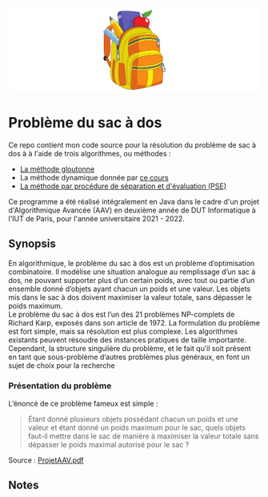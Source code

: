 ![sac-a-dos](./docs/logo.svg)

# Problème du sac à dos

Ce repo contient mon code source pour la résolution du problème de sac à dos à à l'aide 
de trois algorithmes, ou méthodes :

* [La méthode gloutonne](https://fr.wikipedia.org/wiki/Algorithme_glouton)
* La méthode dynamique donnée par [ce cours](http://user.oc-static.com/pdf/95368-introduction-a-la-programmation-dynamique.pdf)
* [La méthode par procédure de séparation et d'évaluation (PSE)](https://fr.wikipedia.org/wiki/S%C3%A9paration_et_%C3%A9valuation)

Ce programme a été réalisé intégralement en Java dans le cadre d'un projet d'Algorithmique 
Avancée (AAV) en deuxième année de DUT Informatique à l'IUT de Paris, pour l'année 
universitaire 2021 - 2022.

## Synopsis

En algorithmique, le problème du sac à dos est un problème d’optimisation combinatoire. Il modélise une
situation analogue au remplissage d’un sac à dos, ne pouvant supporter plus d’un certain poids, avec tout ou
partie d’un ensemble donné d’objets ayant chacun un poids et une valeur. Les objets mis dans le sac à dos
doivent maximiser la valeur totale, sans dépasser le poids maximum.  
Le problème du sac à dos est l’un des 21 problèmes NP-complets de Richard Karp, exposés dans son article
de 1972. La formulation du problème est fort simple, mais sa résolution est plus complexe. Les algorithmes
existants peuvent résoudre des instances pratiques de taille importante. Cependant, la structure singulière du
problème, et le fait qu’il soit présent en tant que sous-problème d’autres problèmes plus généraux, en font un
sujet de choix pour la recherche

### Présentation du problème

L’énoncé de ce problème fameux est simple :
> Étant donné plusieurs objets possédant chacun un poids et une valeur et étant donné un poids
maximum pour le sac, quels objets faut-il mettre dans le sac de manière à maximiser la valeur totale
sans dépasser le poids maximal autorisé pour le sac ?

Source : [ProjetAAV.pdf](./ProjetAAV.pdf)

## Notes